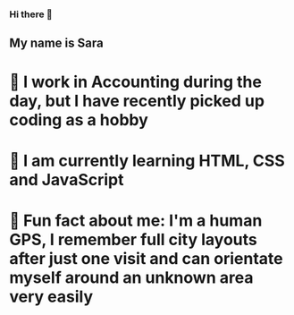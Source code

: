 ### Hi there 👋

## My name is Sara
# 🔭 I work in Accounting during the day, but I have recently picked up coding as a hobby
# 🌱 I am currently learning HTML, CSS and JavaScript
# 📍 Fun fact about me: I'm a human GPS, I remember full city layouts after just one visit and can orientate myself around an unknown area very easily
